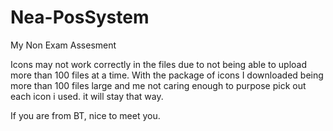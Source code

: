 # Nea-PosSystem
My Non Exam Assesment

Icons may not work correctly in the files due to not being able to upload more than 100 files at a time.
With the package of icons I downloaded being more than 100 files large and me not caring enough to purpose pick out each icon i used.
it will stay that way.

If you are from BT, nice to meet you.
